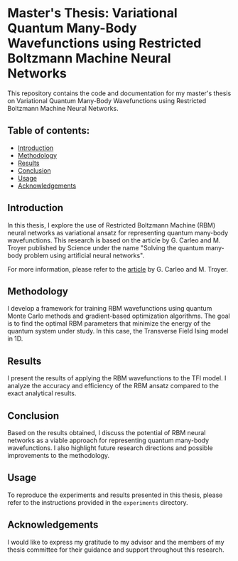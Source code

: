 # Master's Thesis: Variational Quantum Many-Body Wavefunctions using Restricted Boltzmann Machine Neural Networks

This repository contains the code and documentation for my master's thesis on Variational Quantum Many-Body Wavefunctions using Restricted Boltzmann Machine Neural Networks.

## Table of contents:
- [Introduction](#introduction)
- [Methodology](#methodology)
- [Results](#results)
- [Conclusion](#conclusion)
- [Usage](#usage)
- [Acknowledgements](#acknowledgements)


## Introduction
In this thesis, I explore the use of Restricted Boltzmann Machine (RBM) neural networks as variational ansatz for representing quantum many-body wavefunctions. This research is based on the article by G. Carleo and M. Troyer published by Science under the name "Solving the quantum many-body problem using artificial neural networks".

For more information, please refer to the [article](https://www.sciencemag.org/doi/10.1126/science.aag2302) by G. Carleo and M. Troyer.

## Methodology
I develop a framework for training RBM wavefunctions using quantum Monte Carlo methods and gradient-based optimization algorithms. The goal is to find the optimal RBM parameters that minimize the energy of the quantum system under study. In this case, the Transverse Field Ising model in 1D.

## Results
I present the results of applying the RBM wavefunctions to the TFI model. I analyze the accuracy and efficiency of the RBM ansatz compared to the exact analytical results.

## Conclusion
Based on the results obtained, I discuss the potential of RBM neural networks as a viable approach for representing quantum many-body wavefunctions. I also highlight future research directions and possible improvements to the methodology.

## Usage
To reproduce the experiments and results presented in this thesis, please refer to the instructions provided in the `experiments` directory.

## Acknowledgements
I would like to express my gratitude to my advisor and the members of my thesis committee for their guidance and support throughout this research.
